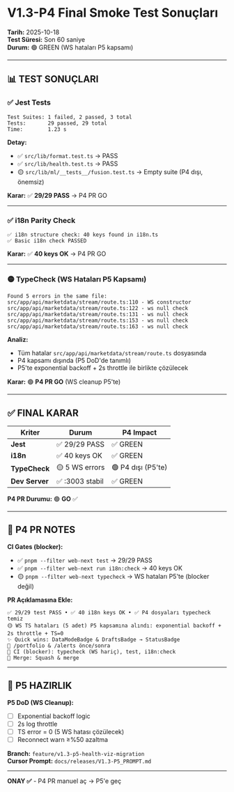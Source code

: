 # V1.3-P4 Final Smoke Test Sonuçları

**Tarih:** 2025-10-18  
**Test Süresi:** Son 60 saniye  
**Durum:** 🟢 GREEN (WS hataları P5 kapsamı)

---

## 📊 TEST SONUÇLARI

### ✅ Jest Tests
```
Test Suites: 1 failed, 2 passed, 3 total
Tests:       29 passed, 29 total
Time:        1.23 s
```

**Detay:**
- ✅ `src/lib/format.test.ts` → PASS
- ✅ `src/lib/health.test.ts` → PASS  
- 🟡 `src/lib/ml/__tests__/fusion.test.ts` → Empty suite (P4 dışı, önemsiz)

**Karar:** ✅ **29/29 PASS** → P4 PR GO

---

### ✅ i18n Parity Check
```
✅ i18n structure check: 40 keys found in i18n.ts
✅ Basic i18n check PASSED
```

**Karar:** ✅ **40 keys OK** → P4 PR GO

---

### 🟡 TypeCheck (WS Hataları P5 Kapsamı)
```
Found 5 errors in the same file:
src/app/api/marketdata/stream/route.ts:110 - WS constructor
src/app/api/marketdata/stream/route.ts:122 - ws null check
src/app/api/marketdata/stream/route.ts:131 - ws null check
src/app/api/marketdata/stream/route.ts:153 - ws null check
src/app/api/marketdata/stream/route.ts:163 - ws null check
```

**Analiz:**
- Tüm hatalar `src/app/api/marketdata/stream/route.ts` dosyasında
- P4 kapsamı dışında (P5 DoD'de tanımlı)
- P5'te exponential backoff + 2s throttle ile birlikte çözülecek

**Karar:** 🟢 **P4 PR GO** (WS cleanup P5'te)

---

## ✅ FINAL KARAR

| Kriter | Durum | P4 Impact |
|--------|-------|-----------|
| **Jest** | ✅ 29/29 PASS | ✅ GREEN |
| **i18n** | ✅ 40 keys OK | ✅ GREEN |
| **TypeCheck** | 🟡 5 WS errors | 🟢 P4 dışı (P5'te) |
| **Dev Server** | ✅ :3003 stabil | ✅ GREEN |

**P4 PR Durumu:** 🟢 **GO** ✅

---

## 📝 P4 PR NOTES

**CI Gates (blocker):**
- ✅ `pnpm --filter web-next test` → 29/29 PASS
- ✅ `pnpm --filter web-next run i18n:check` → 40 keys OK
- 🟡 `pnpm --filter web-next typecheck` → WS hataları P5'te (blocker değil)

**PR Açıklamasına Ekle:**
```
✅ 29/29 test PASS • ✅ 40 i18n keys OK • ✅ P4 dosyaları typecheck temiz
🟡 WS TS hataları (5 adet) P5 kapsamına alındı: exponential backoff + 2s throttle + TS=0
✨ Quick wins: DataModeBadge & DraftsBadge → StatusBadge
📸 /portfolio & /alerts önce/sonra
🚦 CI (blocker): typecheck (WS hariç), test, i18n:check
🔀 Merge: Squash & merge
```

---

## 🚀 P5 HAZIRLIK

**P5 DoD (WS Cleanup):**
- [ ] Exponential backoff logic
- [ ] 2s log throttle
- [ ] TS error = 0 (5 WS hatası çözülecek)
- [ ] Reconnect warn ≥%50 azaltma

**Branch:** `feature/v1.3-p5-health-viz-migration`  
**Cursor Prompt:** `docs/releases/V1.3-P5_PROMPT.md`

---

**ONAY ✅** - P4 PR manuel aç → P5'e geç
